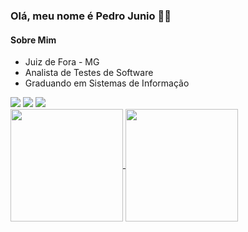 ### Olá, meu nome é Pedro Junio 👋🏽

#### Sobre Mim
* Juiz de Fora - MG
* Analista de Testes de Software
* Graduando em Sistemas de Informação

<div> 
    <a href="https://www.linkedin.com/in/pedrofjduarte/" target="_blank"><img src="https://img.shields.io/badge/linkedin-%230077B5.svg?style=for-the-badge&logo=linkedin&logoColor=white" target="_blank"></a> 
    <a href="mailto:pedrofjduarte@gmail.com" target="_blank"><img src="https://img.shields.io/badge/Gmail-D14836?style=for-the-badge&logo=gmail&logoColor=white" target="_blank"></a>
    <a href="https://api.whatsapp.com/send?phone=5532999114725" target="_blank"><img src="https://img.shields.io/badge/WhatsApp-25D366?style=for-the-badge&logo=whatsapp&logoColor=white" target="_blank"></a>
</div>

<div align="left">
     <a href="#">
            <img
                align="center"
                height="180em"
                src="https://github-readme-stats.vercel.app/api?username=pedrofjduarte&count_private=true&show_icons=true&custom_title=Github%20Status&hide=issues&theme=vue-dark&border_radius=10&include_all_commits=true&count_private=true&hide_border=true"
            />
        </a>
        <a href="#">
            <img 
               align="center"
               height="180em"
               src="https://github-readme-stats.vercel.app/api/top-langs/?username=pedrofjduarte&show_icons=true&theme=vue-dark&border_radius=10&include_all_commits=true&count_private=true&layout=compact&hide_border=true" />
        </a>
</div>

